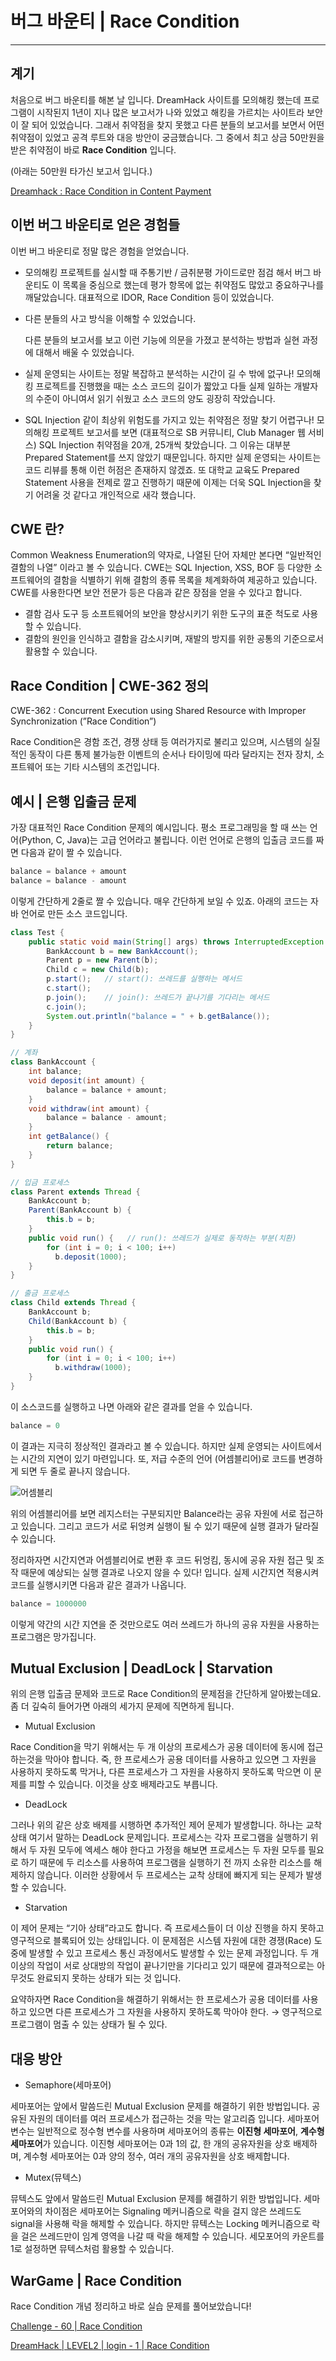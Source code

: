 # 버그 바운티 | Race Condition

---

## 계기

처음으로 버그 바운티를 해본 날 입니다. DreamHack 사이트를 모의해킹 했는데 프로그램이 시작된지 1년이 지나 많은 보고서가 나와 있었고 해킹을 가르치는 사이트라 보안이 잘 되어 있었습니다. 그래서 취약점을 찾지 못했고 다른 분들의 보고서를 보면서 어떤 취약점이 있었고 공격 루트와 대응 방안이 궁금했습니다. 그 중에서 최고 상금 50만원을 받은 취약점이 바로 **Race Condition** 입니다.

(아래는 50만원 타가신 보고서 입니다.)

[Dreamhack : Race Condition in Content Payment](https://patchday.io/reports/109)

## 이번 버그 바운티로 얻은 경험들

이번 버그 바운티로 정말 많은 경험을 얻었습니다.

- 모의해킹 프로젝트를 실시할 때 주통기반 / 금취분평 가이드로만 점검 해서 버그 바운티도 이 목록을 중심으로 했는데 평가 항목에 없는 취약점도 많았고 중요하구나를 깨달았습니다. 대표적으로 IDOR, Race Condition 등이 있었습니다.
    
    
- 다른 분들의 사고 방식을 이해할 수 있었습니다.
    
    다른 분들의 보고서를 보고 이런 기능에 의문을 가졌고 분석하는 방법과 실현 과정에 대해서 배울 수 있었습니다.
    
- 실제 운영되는 사이트는 정말 복잡하고 분석하는 시간이 길 수 밖에 없구나!
모의해킹 프로젝트를 진행했을 때는 소스 코드의 길이가 짧았고 다들 실제 일하는 개발자의 수준이 아니여서 읽기 쉬웠고 소스 코드의 양도 굉장히 작았습니다.

- SQL Injection 같이 최상위 위험도를 가지고 있는 취약점은 정말 찾기 어렵구나!
모의해킹 프로젝트 보고서를 보면 (대표적으로 SB 커뮤니티, Club Manager 웹 서비스) SQL Injection 취약점을 20개, 25개씩 찾았습니다. 그 이유는 대부분 Prepared Statement를 쓰지 않았기 때문입니다. 하지만 실제 운영되는 사이트는 코드 리뷰를 통해 이런 허점은 존재하지 않겠죠. 또 대학교 교육도 Prepared Statement 사용을 전제로 깔고 진행하기 때문에 이제는 더욱 SQL Injection을 찾기 어려울 것 같다고 개인적으로 새각 했습니다.

## CWE 란?

Common Weakness Enumeration의 약자로, 나열된 단어 자체만 본다면 “일반적인 결함의 나열” 이라고 볼 수 있습니다. CWE는 SQL Injection, XSS, BOF 등 다양한 소프트웨어의 결함을 식별하기 위해 결함의 종류 목록을 체계화하여 제공하고 있습니다. CWE를 사용한다면 보안 전문가 등은 다음과 같은 장점을 얻을 수 있다고 합니다.

- 결함 검사 도구 등 소프트웨어의 보안을 향상시키기 위한 도구의 표준 척도로 사용할 수 있습니다.
- 결함의 원인을 인식하고 결함을 감소시키며, 재발의 방지를 위한 공통의 기준으로서 활용할 수 있습니다.

## Race Condition | CWE-362 정의

CWE-362 : Concurrent Execution using Shared Resource with Improper Synchronization (”Race Condition”)

Race Condition은 경함 조건, 경쟁 상태 등 여러가지로 불리고 있으며, 시스템의 실질적인 동작이 다른 통제 불가능한 이벤트의 순서나 타이밍에 따라 달라지는 전자 장치, 소프트웨어 또는 기타 시스템의 조건입니다.

## 예시 | 은행 입출금 문제

가장 대표적인 Race Condition 문제의 예시입니다. 평소 프로그래밍을 할 때 쓰는 언어(Python, C, Java)는 고급 언어라고 불립니다. 이런 언어로 은행의 입출금 코드를 짜면 다음과 같이 짤 수 있습니다.

```python
balance = balance + amount
balance = balance - amount 
```

이렇게 간단하게 2줄로 짤 수 있습니다. 매우 간단하게 보일 수 있죠. 아래의 코드는 자바 언어로 만든 소스 코드입니다. 

```java
class Test {
	public static void main(String[] args) throws InterruptedException {
		BankAccount b = new BankAccount();
		Parent p = new Parent(b);
		Child c = new Child(b);
		p.start();   // start(): 쓰레드를 실행하는 메서드
		c.start();
		p.join();    // join(): 쓰레드가 끝나기를 기다리는 메서드
		c.join();
		System.out.println("balance = " + b.getBalance());
	}
}

// 계좌
class BankAccount {
	int balance;
	void deposit(int amount) {
		balance = balance + amount;
	}
	void withdraw(int amount) {
		balance = balance - amount;
	}
	int getBalance() {
		return balance;
	}
}

// 입금 프로세스
class Parent extends Thread {
	BankAccount b;
	Parent(BankAccount b) {
		this.b = b;
	}
	public void run() {   // run(): 쓰레드가 실제로 동작하는 부분(치환)
		for (int i = 0; i < 100; i++)
		  b.deposit(1000);
	}
}

// 출금 프로세스
class Child extends Thread {
	BankAccount b;
	Child(BankAccount b) {
		this.b = b;
	}
	public void run() {
		for (int i = 0; i < 100; i++)
		  b.withdraw(1000);
	}
}
```

이 소스코드를 실행하고 나면 아래와 같은 결과를 얻을 수 있습니다.

```java
balance = 0
```

이 결과는 지극히 정상적인 결과라고 볼 수 있습니다. 하지만 실제 운영되는 사이트에서는 시간의 지연이 있기 마련입니다. 또, 저급 수준의 언어 (어셈블리어)로 코드를 변경하게 되면 두 줄로 끝나지 않습니다.

![어셈블리](https://github.com/02ggang9/02ggang9.github.io/blob/master/_posts/images/bugBounty/1.png?raw=true)


위의 어셈블리어를 보면 레지스터는 구분되지만 Balance라는 공유 자원에 서로 접근하고 있습니다. 그리고 코드가 서로 뒤엉켜 실행이 될 수 있기 때문에 실행 결과가 달라질 수 있습니다.

정리하자면 시간지연과 어셈블리어로 변환 후 코드 뒤엉킴, 동시에 공유 자원 접근 및 조작 때문에 예상되는 실행 결과로 나오지 않을 수 있다! 입니다. 실제 시간지연 적용시켜 코드를 실행시키면 다음과 같은 결과가 나옵니다.

```java
balance = 1000000
```

이렇게 약간의 시간 지연을 준 것만으로도 여러 쓰레드가 하나의 공유 자원을 사용하는 프로그램은 망가집니다.

## Mutual Exclusion | DeadLock | Starvation

위의 은행 입출금 문제와 코드로 Race Condition의 문제점을 간단하게 알아봤는데요. 좀 더 깊숙히 들어가면 아래의 세가지 문제에 직면하게 됩니다.

- Mutual Exclusion

Race Condition을 막기 위해서는 두 개 이상의 프로세스가 공용 데이터에 동시에 접근 하는것을 막아야 합니다. 죽, 한 프로세스가 공용 데이터를 사용하고 있으면 그 자원을 사용하지 못하도록 막거나, 다른 프로세스가 그 자원을 사용하지 못하도록 막으면 이 문제를 피할 수 있습니다. 이것을 상호 배제라고도 부릅니다.

- DeadLock

그러나 위의 같은 상호 배제를 시행하면 추가적인 제어 문제가 발생합니다. 하나는 교착상태 여기서 말하는 DeadLock 문제입니다. 프로세스는 각자 프로그램을 실행하기 위해서 두 자원 모두에 엑세스 해야 한다고 가정을 해보면 프로세스는 두 자원 모두를 필요로 하기 때문에 두 리소스를 사용하여 프로그램을 실행하기 전 까지 소유한 리소스를 해제하지 않습니다. 이러한 상황에서 두 프로세스는 교착 상태에 빠지게 되는 문제가 발생할 수 있습니다.

- Starvation

이 제어 문제는 “기아 상태”라고도 합니다. 즉 프로세스들이 더 이상 진행을 하지 못하고 영구적으로 블록되어 있는 상태입니다. 이 문제점은 시스템 자원에 대한 경쟁(Race) 도중에 발생할 수 있고 프로세스 통신 과정에서도 발생할 수 있는 문제 과정입니다. 두 개 이상의 작업이 서로 상대방의 작업이 끝나기만을 기다리고 있기 때문에 결과적으로는 아무것도 완료되지 못하는 상태가 되는 것 입니다.

요약하자면 Race Condition을 해결하기 위해서는 한 프로세스가 공용 데이터를 사용하고 있으면 다른 프로세스가 그 자원을 사용하지 못하도록 막아야 한다. → 영구적으로 프로그램이 멈출 수 있는 상태가 될 수 있다.

## 대응 방안

- Semaphore(세마포어)

세마포어는 앞에서 말씀드린 Mutual Exclusion 문제를 해결하기 위한 방법입니다. 공유된 자원의 데이터를 여러 프로세스가 접근하는 것을 막는 알고리즘 입니다. 세마포어 변수는 일반적으로 정수형 변수를 사용하며 세마포어의 종류는 **이진형 세마포어**, **계수형 세마포어**가 있습니다. 이진형 세마포어는 0과 1의 값, 한 개의 공유자원을 상호 배제하며, 계수형 세마포어는 0과 양의 정수, 여러 개의 공유자원을 상호 배제합니다.

- Mutex(뮤텍스)

뮤텍스도 앞에서 말씀드린 Mutual Exclusion 문제를 해결하기 위한 방법입니다. 세마포어와의 차이점은 세마포어는 Signaling 메커니즘으로 락을 걸지 않은 쓰레드도 signal을 사용해 락을 해제할 수 있습니다. 하지만 뮤텍스는 Locking 메커니즘으로 락을 걸은 쓰레드만이 임계 영역을 나갈 때 락을 해제할 수 있습니다. 세모포어의 카운트를 1로 설정하면 뮤텍스처럼 활용할 수 있습니다.

## WarGame | Race Condition

Race Condition 개념 정리하고 바로 실습 문제를 풀어보았습니다!

[Challenge - 60 | Race Condition](https://www.notion.so/Challenge-60-Race-Condition-693d565e5edd41ac9289ca38958b8756?pvs=21) 

[DreamHack | LEVEL2 | login - 1 | Race Condition](https://www.notion.so/DreamHack-LEVEL2-login-1-Race-Condition-f5ee80d4d042479290b5ca44b9c4c91f?pvs=21) 